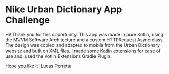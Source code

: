 # Nike Urban Dictionary App Challenge

Hi! Thank you for this opportunity. This app was made in pure Kotlin, using the MVVM Software Architecture and a custom HTTPRequest Async class. The design was copied and adapted to mobile from the Urban Dictionary website and built on XML files. I made some Kotlin extensions for ease of use and, used the Kotlin Extensions Gradle Plugin.

Hope you like it! Lucas Perretta